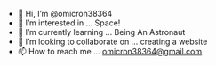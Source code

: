 - 👋 Hi, I’m @omicron38364
- 👀 I’m interested in ... Space!
- 🌱 I’m currently learning ... Being An Astronaut
- 💞️ I’m looking to collaborate on ... creating a website
- 📫 How to reach me ... omicron38364@gmail.com

<!---
omicron38364/omicron38364 is a ✨ special ✨ repository because its `README.md` (this file) appears on your GitHub profile.
You can click the Preview link to take a look at your changes.
--->
